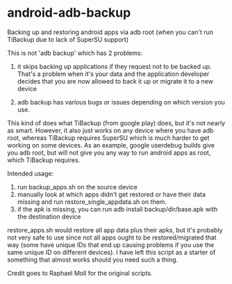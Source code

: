 # android-adb-backup
Backing up and restoring android apps via adb root (when you can't run TiBackup due to lack of SuperSU support)

This is not 'adb backup' which has 2 problems:
1) it skips backing up applications if they request not to be backed up.
That's a problem when it's your data and the application developer decides that 
you are now allowed to back it up or migrate it to a new device

2) adb backup has various bugs or issues depending on which version you use. 

This kind of does what TiBackup (from google play) does, but it's not nearly as smart.
However, it also just works on any device where you have adb root, whereas TiBackup 
requires SuperSU which is much harder to get working on some devices. 
As an example, google userdebug builds give you adb root, but will not give you any
way to run android apps as root, which TiBackup requires.

Intended usage:
1) run backup_apps.sh on the source device
2) manually look at which apps didn't get restored or have their data missing and run
restore_single_appdata.sh on them.
3) if the apk is missing, you can run adb install backup/dir/base.apk  with the destination
device

restore_apps.sh would restore all app data plus their apks, but it's probably not very
safe to use since not all apps ought to be restored/migrated that way (some have unique
IDs that end up causing problems if you use the same unique ID on different devices). 
I have left this script as a starter of something that almost works should you need such
a thing.

Credit goes to Raphael Moll for the original scripts.
